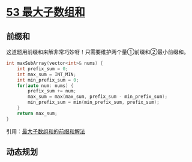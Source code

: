 # [53 最大子数组和](https://leetcode.cn/problems/maximum-subarray/description/)

## 前缀和

这道题用前缀和来解非常巧妙呀！只需要维护两个量①前缀和②最小前缀和。

```c++
int maxSubArray(vector<int>& nums) {
    int prefix_sum = 0;
    int max_sum = INT_MIN;
    int min_prefix_sum = 0;
    for(auto num: nums) {
        prefix_sum += num;
        max_sum = max(max_sum, prefix_sum - min_prefix_sum);
        min_prefix_sum = min(min_prefix_sum, prefix_sum);
    }
    return max_sum;
}
```

引用：[最大子数组和的前缀和解法](https://leetcode.cn/problems/maximum-subarray/solutions/2533977/qian-zhui-he-zuo-fa-ben-zhi-shi-mai-mai-abu71)

## 动态规划

